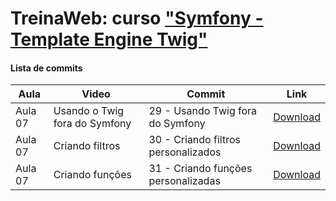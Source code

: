 # TreinaWeb: curso ["Symfony - Template Engine Twig"](https://www.treinaweb.com.br/curso/symfony-template-engine-twig)

#### Lista de commits
Aula | Video | Commit | Link 
------ | ------ | ------ | ------ 
Aula 07 | Usando o Twig fora do Symfony | 29 - Usando Twig fora do Symfony | [Download](https://github.com/treinaweb/treinaweb-symfony-template-engine-twig-exemplo/archive/e3146ece5245cc4bec4f65a9adbbcf5425861962.zip) 
Aula 07 | Criando filtros | 30 - Criando filtros personalizados | [Download](https://github.com/treinaweb/treinaweb-symfony-template-engine-twig-exemplo/archive/762eba5381eda97806b8597091035c6989dffcce.zip) 
Aula 07 | Criando funções | 31 - Criando funções personalizadas | [Download](https://github.com/treinaweb/treinaweb-symfony-template-engine-twig-exemplo/archive/9e89ef959f9208b5b11a807dbfcf87f7878ee7c7.zip) 
